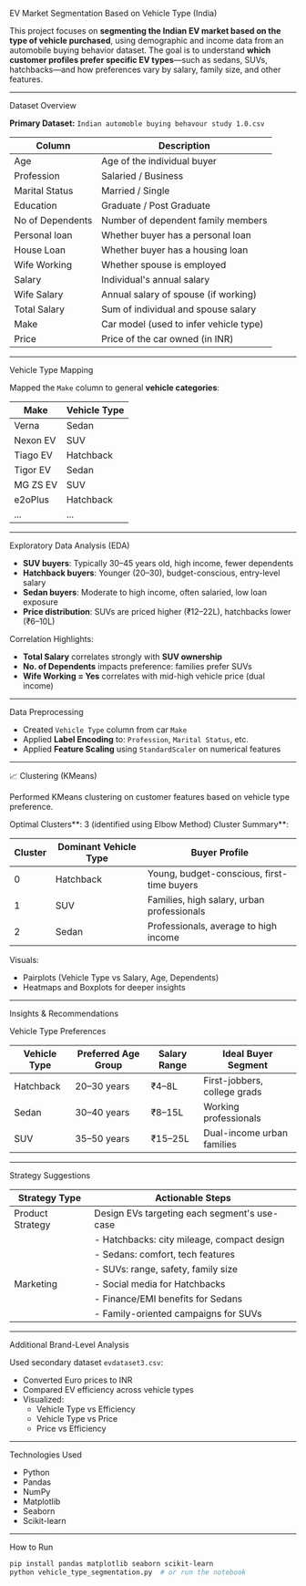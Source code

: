 EV Market Segmentation Based on Vehicle Type (India)

This project focuses on **segmenting the Indian EV market based on the type of vehicle purchased**, using demographic and income data from an automobile buying behavior dataset. The goal is to understand **which customer profiles prefer specific EV types**—such as sedans, SUVs, hatchbacks—and how preferences vary by salary, family size, and other features.

---

Dataset Overview

**Primary Dataset:** `Indian automoble buying behavour study 1.0.csv`

| Column             | Description                            |
|--------------------|----------------------------------------|
| Age                | Age of the individual buyer            |
| Profession         | Salaried / Business                    |
| Marital Status     | Married / Single                       |
| Education          | Graduate / Post Graduate               |
| No of Dependents   | Number of dependent family members     |
| Personal loan      | Whether buyer has a personal loan      |
| House Loan         | Whether buyer has a housing loan       |
| Wife Working       | Whether spouse is employed             |
| Salary             | Individual's annual salary             |
| Wife Salary        | Annual salary of spouse (if working)   |
| Total Salary       | Sum of individual and spouse salary    |
| Make               | Car model (used to infer vehicle type) |
| Price              | Price of the car owned (in INR)        |

---
 Vehicle Type Mapping

Mapped the `Make` column to general **vehicle categories**:

| Make          | Vehicle Type |
|---------------|--------------|
| Verna         | Sedan        |
| Nexon EV      | SUV          |
| Tiago EV      | Hatchback    |
| Tigor EV      | Sedan        |
| MG ZS EV      | SUV          |
| e2oPlus       | Hatchback    |
| ...           | ...          |

---
Exploratory Data Analysis (EDA)

- **SUV buyers**: Typically 30–45 years old, high income, fewer dependents
- **Hatchback buyers**: Younger (20–30), budget-conscious, entry-level salary
- **Sedan buyers**: Moderate to high income, often salaried, low loan exposure
- **Price distribution**: SUVs are priced higher (₹12–22L), hatchbacks lower (₹6–10L)

 Correlation Highlights:
- **Total Salary** correlates strongly with **SUV ownership**
- **No. of Dependents** impacts preference: families prefer SUVs
- **Wife Working = Yes** correlates with mid-high vehicle price (dual income)

---

 Data Preprocessing

- Created `Vehicle Type` column from car `Make`
- Applied **Label Encoding** to: `Profession`, `Marital Status`, etc.
- Applied **Feature Scaling** using `StandardScaler` on numerical features

---

📈 Clustering (KMeans)

Performed KMeans clustering on customer features based on vehicle type preference.

Optimal Clusters**: 3 (identified using Elbow Method)
  Cluster Summary**:

| Cluster | Dominant Vehicle Type | Buyer Profile                           |
|---------|------------------------|------------------------------------------|
| 0       | Hatchback              | Young, budget-conscious, first-time buyers |
| 1       | SUV                    | Families, high salary, urban professionals |
| 2       | Sedan                  | Professionals, average to high income      |

Visuals:
- Pairplots (Vehicle Type vs Salary, Age, Dependents)
- Heatmaps and Boxplots for deeper insights

---

 Insights & Recommendations

 Vehicle Type Preferences

| Vehicle Type | Preferred Age Group | Salary Range  | Ideal Buyer Segment           |
|--------------|----------------------|---------------|-------------------------------|
| Hatchback    | 20–30 years          | ₹4–8L         | First-jobbers, college grads  |
| Sedan        | 30–40 years          | ₹8–15L        | Working professionals         |
| SUV          | 35–50 years          | ₹15–25L       | Dual-income urban families    |

---

Strategy Suggestions

| Strategy Type     | Actionable Steps                                |
|------------------|--------------------------------------------------|
| Product Strategy | Design EVs targeting each segment's use-case     |
|                  | - Hatchbacks: city mileage, compact design       |
|                  | - Sedans: comfort, tech features                 |
|                  | - SUVs: range, safety, family size               |
| Marketing        | - Social media for Hatchbacks                    |
|                  | - Finance/EMI benefits for Sedans                |
|                  | - Family-oriented campaigns for SUVs             |

---

Additional Brand-Level Analysis

Used secondary dataset `evdataset3.csv`:

- Converted Euro prices to INR
- Compared EV efficiency across vehicle types
- Visualized:
  - Vehicle Type vs Efficiency
  - Vehicle Type vs Price
  - Price vs Efficiency

---
 Technologies Used

- Python
- Pandas
- NumPy
- Matplotlib
- Seaborn
- Scikit-learn

---
How to Run

```bash
pip install pandas matplotlib seaborn scikit-learn
python vehicle_type_segmentation.py  # or run the notebook
